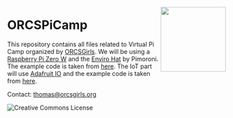 <a href="http://www.orcsgirls.org"><img src="https://github.com/tproffen/ORCSGirlsPython/raw/master/Images/Logo.png" align="right" width="150px"></a>

# ORCSPiCamp

This repository contains all files related to Virtual Pi Camp organized by [ORCSGirls](https://www.orcsgirls.org/). We will be using a [Raspberry Pi Zero W](https://www.raspberrypi.org/products/raspberry-pi-zero-w/) and the [Enviro Hat](https://learn.pimoroni.com/tutorial/sandyj/getting-started-with-enviro-plus) by Pimoroni. The example code is taken from [here](https://github.com/pimoroni/enviroplus-python). The IoT part will use [Adafruit IO](https://learn.adafruit.com/welcome-to-adafruit-io) and the example code is taken from [here](https://github.com/adafruit/Adafruit_IO_Python).

Contact: [thomas@orcsgirls.org](mailto:thomas@orcsgirls.org)
<p>
<a rel="license" href="http://creativecommons.org/licenses/by-sa/4.0/"><img alt="Creative Commons License" 
	style="border-width:0" align="left" src="https://i.creativecommons.org/l/by-sa/4.0/88x31.png"/></a>

</p>

